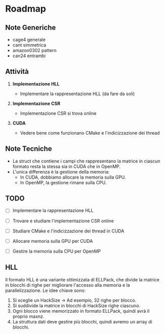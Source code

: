 # Roadmap

## Note Generiche
- cage4 generale
- cant simmetrica
- amazon0302 pattern
- can24 entrambi

## Attività

1. **Implementazione HLL**
    - Implementare la rappresentazione HLL (da fare da soli)

2. **Implementazione CSR**
    - Implementazione CSR si trova online

3. **CUDA**
    - Vedere bene come funzionano CMake e l'indicizzazione dei thread

## Note Tecniche

- La struct che contiene i campi che rappresentano la matrice in ciascun formato resta la stessa sia in CUDA che in OpenMP.
- L'unica differenza è la gestione della memoria:
  - In CUDA, dobbiamo allocare la memoria sulla GPU.
  - In OpenMP, la gestione rimane sulla CPU.

## TODO

- [ ] Implementare la rappresentazione HLL
- [ ] Trovare e studiare l'implementazione CSR online
- [ ] Studiare CMake e l'indicizzazione dei thread in CUDA
- [ ] Allocare memoria sulla GPU per CUDA
- [ ] Gestire la memoria sulla CPU per OpenMP



## HLL
Il formato HLL è una variante ottimizzata di ELLPack, che divide la matrice in blocchi di righe per migliorare l'accesso alla memoria e la parallelizzazione.
Le idee chiave sono:

1. Si sceglie un HackSize → Ad esempio, 32 righe per blocco.
2. Si suddivide la matrice in blocchi di HackSize righe ciascuno.
3. Ogni blocco viene memorizzato in formato ELLPack, quindi avrà il proprio maxnz.
4. La struttura dati deve gestire più blocchi, quindi avremo un array di blocchi.
